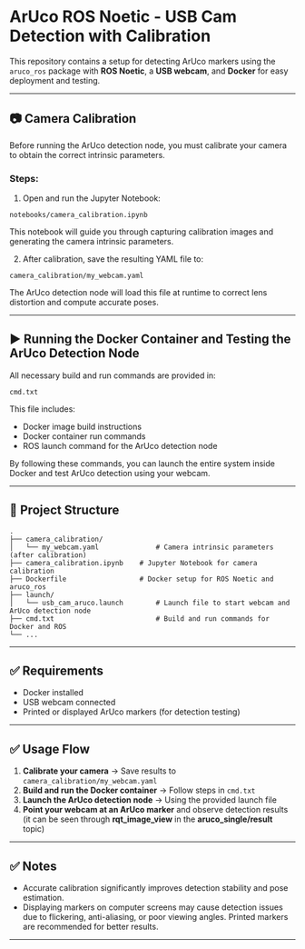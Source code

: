 # ArUco ROS Noetic - USB Cam Detection with Calibration

This repository contains a setup for detecting ArUco markers using the `aruco_ros` package with **ROS Noetic**, a **USB webcam**, and **Docker** for easy deployment and testing.

---

## 📷 Camera Calibration

Before running the ArUco detection node, you must calibrate your camera to obtain the correct intrinsic parameters.

### Steps:

1. Open and run the Jupyter Notebook:

```
notebooks/camera_calibration.ipynb
```

This notebook will guide you through capturing calibration images and generating the camera intrinsic parameters.

2. After calibration, save the resulting YAML file to:

```
camera_calibration/my_webcam.yaml
```

The ArUco detection node will load this file at runtime to correct lens distortion and compute accurate poses.

---

## ▶️ Running the Docker Container and Testing the ArUco Detection Node

All necessary build and run commands are provided in:

```
cmd.txt
```

This file includes:

* Docker image build instructions
* Docker container run commands
* ROS launch command for the ArUco detection node

By following these commands, you can launch the entire system inside Docker and test ArUco detection using your webcam.

---

## 🧱 Project Structure

```
.
├── camera_calibration/
│   └── my_webcam.yaml              # Camera intrinsic parameters (after calibration)
├── camera_calibration.ipynb    # Jupyter Notebook for camera calibration
├── Dockerfile                  # Docker setup for ROS Noetic and aruco_ros
├── launch/
│   └── usb_cam_aruco.launch        # Launch file to start webcam and ArUco detection node
├── cmd.txt                         # Build and run commands for Docker and ROS
└── ...
```

---

## ✅ Requirements

* Docker installed
* USB webcam connected
* Printed or displayed ArUco markers (for detection testing)

---

## ✅ Usage Flow

1. **Calibrate your camera** → Save results to `camera_calibration/my_webcam.yaml`
2. **Build and run the Docker container** → Follow steps in `cmd.txt`
3. **Launch the ArUco detection node** → Using the provided launch file
4. **Point your webcam at an ArUco marker** and observe detection results (it can be seen through **rqt_image_view** in the **aruco_single/result** topic)

---

## ✅ Notes

* Accurate calibration significantly improves detection stability and pose estimation.
* Displaying markers on computer screens may cause detection issues due to flickering, anti-aliasing, or poor viewing angles. Printed markers are recommended for better results.

---
